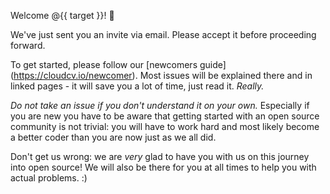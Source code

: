 Welcome @{{ target }}! :tada:

We've just sent you an invite via email. Please accept it before proceeding forward.

To get started, please follow our [newcomers guide] (https://cloudcv.io/newcomer). Most issues will be explained there and in linked pages - it will save you a lot of time, just read it. *Really.*

*Do not take an issue if you don't understand it on your own.* Especially if you are new you have to be aware that getting started with an open source community is not trivial: you will have to work hard and most likely become a better coder than you are now just as we all did.

Don't get us wrong: we are *very* glad to have you with us on this journey into open source! We will also be there for you at all times to help you with actual problems. :)
